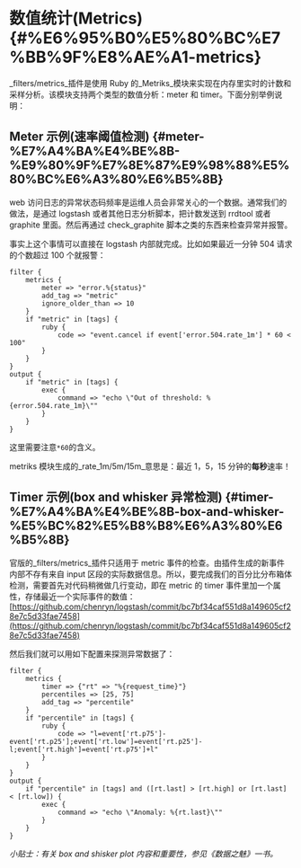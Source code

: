# 数值统计\(Metrics\) {#%E6%95%B0%E5%80%BC%E7%BB%9F%E8%AE%A1-metrics}

_filters/metrics_插件是使用 Ruby 的_Metriks_模块来实现在内存里实时的计数和采样分析。该模块支持两个类型的数值分析：meter 和 timer。下面分别举例说明：

## Meter 示例\(速率阈值检测\) {#meter-%E7%A4%BA%E4%BE%8B-%E9%80%9F%E7%8E%87%E9%98%88%E5%80%BC%E6%A3%80%E6%B5%8B}

web 访问日志的异常状态码频率是运维人员会非常关心的一个数据。通常我们的做法，是通过 logstash 或者其他日志分析脚本，把计数发送到 rrdtool 或者 graphite 里面。然后再通过 check\_graphite 脚本之类的东西来检查异常并报警。

事实上这个事情可以直接在 logstash 内部就完成。比如如果最近一分钟 504 请求的个数超过 100 个就报警：

```
filter {
    metrics {
        meter => "error.%{status}"
        add_tag => "metric"
        ignore_older_than => 10
    }
    if "metric" in [tags] {
        ruby {
            code => "event.cancel if event['error.504.rate_1m'] * 60 < 100"
        }
    }
}
output {
    if "metric" in [tags] {
        exec {
            command => "echo \"Out of threshold: %{error.504.rate_1m}\""
        }
    }
}

```

这里需要注意`*60`的含义。

metriks 模块生成的_rate\_1m/5m/15m_意思是：最近 1，5，15 分钟的**每秒**速率！

## Timer 示例\(box and whisker 异常检测\) {#timer-%E7%A4%BA%E4%BE%8B-box-and-whisker-%E5%BC%82%E5%B8%B8%E6%A3%80%E6%B5%8B}

官版的_filters/metrics_插件只适用于 metric 事件的检查。由插件生成的新事件内部不存有来自 input 区段的实际数据信息。所以，要完成我们的百分比分布箱体检测，需要首先对代码稍微做几行变动，即在 metric 的 timer 事件里加一个属性，存储最近一个实际事件的数值：[https://github.com/chenryn/logstash/commit/bc7bf34caf551d8a149605cf28e7c5d33fae7458](https://github.com/chenryn/logstash/commit/bc7bf34caf551d8a149605cf28e7c5d33fae7458)

然后我们就可以用如下配置来探测异常数据了：

```
filter {
    metrics {
        timer => {"rt" => "%{request_time}"}
        percentiles => [25, 75]
        add_tag => "percentile"
    }
    if "percentile" in [tags] {
        ruby {
            code => "l=event['rt.p75']-event['rt.p25'];event['rt.low']=event['rt.p25']-l;event['rt.high']=event['rt.p75']+l"
        }
    }
}
output {
    if "percentile" in [tags] and ([rt.last] > [rt.high] or [rt.last] < [rt.low]) {
        exec {
            command => "echo \"Anomaly: %{rt.last}\""
        }
    }
}
```

_小贴士：有关 box and shisker plot 内容和重要性，参见《数据之魅》一书。_

